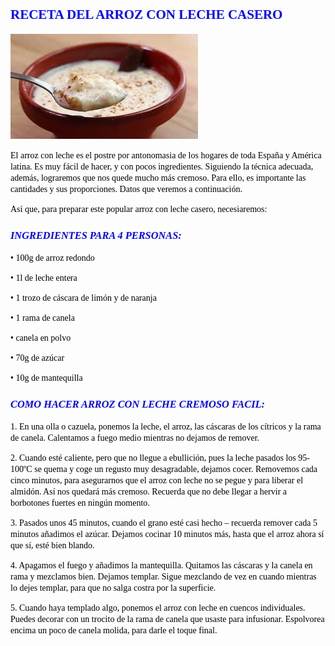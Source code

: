 ## <span style="Color:Blue;Font-Size:18;Font-Family:Castellar;">**RECETA DEL ARROZ CON LECHE CASERO**</span>

![imagen montaje](arroz.jpg)

<span style="Color:Black;Font-Size:12;Font-Family:Time New Roman;">El arroz con leche es el postre por antonomasia de los hogares de toda España y América latina. Es muy fácil de hacer, y con pocos ingredientes. Siguiendo la técnica adecuada, además, lograremos que nos quede mucho más cremoso. Para ello, es importante las cantidades y sus proporciones. Datos que veremos a continuación.   
  
<span style="Color:Black;Font-Family:Time New Roman;Font-Size:12;">Así que, para preparar este popular arroz con leche casero, necesiaremos:</span>

  
  
### <span style="Color:Blue;Font-Size:14;Font-Family:Time New Roman;">___INGREDIENTES PARA 4 PERSONAS:___</span>





<span style="Color:black;Font-family:Times New Roman;Font-size:12;"> •	100g de arroz redondo</span>

<span style="Color:black;Font-family:Times New Roman;Font-size:12;">•	1l de leche entera</span> 

<span style="Color:black;Font-family:Times New Roman;Font-size:12;">•	1 trozo de cáscara de limón y de naranja</span>

<span style="Color:black;Font-family:Times New Roman;Font-size:12;">•	1 rama de canela</span> 

<span style="Color:black;Font-family:Times New Roman;Font-size:12;">•	canela en polvo</span>

<span style="Color:black;Font-family:Times New Roman;Font-size:12;">•	70g de azúcar</span> 

<span style="Color:black;Font-family:Times New Roman;Font-size:12;">•	10g de mantequilla</span>

### <span style="Color:blue;Font-family:Times New Roman;Font-size:14;">___COMO HACER ARROZ CON LECHE CREMOSO FACIL:___</span>

<span style="Color:black;Font-family:Times New Roman;Font-size:12;"> 1.	En una olla o cazuela, ponemos la leche, el arroz, las cáscaras de los cítricos y la rama de canela. Calentamos a fuego medio mientras no dejamos de remover.</span>

<span style="Color:black;Font-family:Times New Roman;Font-size:12;">2.	Cuando esté caliente, pero que no llegue a ebullición, pues la leche pasados los 95-100ºC se quema y coge un regusto muy desagradable, dejamos cocer. Removemos cada cinco minutos, para asegurarnos que el arroz con leche no se pegue y para liberar el almidón. Así nos quedará más cremoso. Recuerda que no debe llegar a hervir a borbotones fuertes en ningún momento.</span>

<span style="Color:black;Font-family:Times New Roman;Font-size:12;">3.	Pasados unos 45 minutos, cuando el grano esté casi hecho – recuerda remover cada 5 minutos añadimos el azúcar. Dejamos cocinar 10 minutos más, hasta que el arroz ahora sí que sí, esté bien blando.</span>

<span style="Color:black;Font-family:Times New Roman;Font-size:12;">4.	Apagamos el fuego y añadimos la mantequilla. Quitamos las cáscaras y la canela en rama y mezclamos bien. Dejamos templar. Sigue mezclando de vez en cuando mientras lo dejes templar, para que no salga costra por la superficie.</span>

<span style="Color:black;Font-family:Times New Roman;Font-size:12;">5.	Cuando haya templado algo, ponemos el arroz con leche en cuencos individuales. Puedes decorar con un trocito de la rama de canela que usaste para infusionar. Espolvorea encima un poco de canela molida, para darle el toque final.</span>
